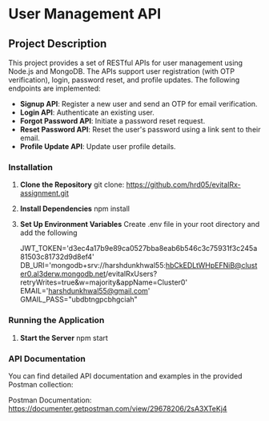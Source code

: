 # User Management API

## Project Description

This project provides a set of RESTful APIs for user management using Node.js and MongoDB. The APIs support user registration (with OTP verification), login, password reset, and profile updates. The following endpoints are implemented:

- **Signup API**: Register a new user and send an OTP for email verification.
- **Login API**: Authenticate an existing user.
- **Forgot Password API**: Initiate a password reset request.
- **Reset Password API**: Reset the user's password using a link sent to their email.
- **Profile Update API**: Update user profile details.

### Installation

1. **Clone the Repository**
   git clone: https://github.com/hrd05/evitalRx-assignment.git

2. **Install Dependencies**
   npm install

3. **Set Up Environment Variables**
   Create .env file in your root directory and add the following

   JWT_TOKEN='d3ec4a17b9e89ca0527bba8eab6b546c3c75931f3c245a81503c81732d9d8ef4'
   DB_URI='mongodb+srv://harshdunkhwal55:hbCkEDLtWHpEFNiB@cluster0.al3derw.mongodb.net/evitalRxUsers?retryWrites=true&w=majority&appName=Cluster0'
   EMAIL='harshdunkhwal55@gmail.com'
   GMAIL_PASS="ubdbtngpcbhgciah"

### Running the Application

1. **Start the Server**
   npm start

### API Documentation

You can find detailed API documentation and examples in the provided Postman collection:

Postman Documentation: https://documenter.getpostman.com/view/29678206/2sA3XTeKj4
